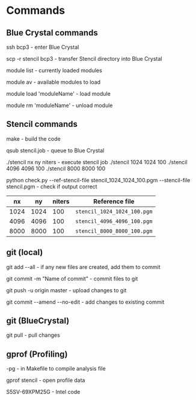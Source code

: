 # Commands

## Blue Crystal commands

ssh bcp3 - enter Blue Crystal

scp -r stencil bcp3 - transfer Stencil directory into Blue Crystal

module list - currently loaded modules

module av - available modules to load

module load 'moduleName' - load module

module rm 'moduleName' - unload module

## Stencil commands

make - build the code

qsub stencil.job - queue to Blue Crystal

./stencil nx ny niters - execute stencil job
./stencil 1024 1024 100
./stencil 4096 4096 100
./stencil 8000 8000 100

python check.py --ref-stencil-file stencil_1024_1024_100.pgm --stencil-file stencil.pgm - check if output correct

| nx   | ny   | niters | Reference file              |
| ---- | ---- | ------ | --------------------------- |
| 1024 | 1024 | 100    | `stencil_1024_1024_100.pgm` |
| 4096 | 4096 | 100    | `stencil_4096_4096_100.pgm` |
| 8000 | 8000 | 100    | `stencil_8000_8000_100.pgm` |

## git (local)

git add --all - if any new files are created, add them to commit

git commit -m "Name of commit" - commit files to git

git push -u origin master - upload changes to git

git commit --amend --no-edit - add changes to existing commit

## git (BlueCrystal)

git pull - pull changes

## gprof (Profiling)

\-pg - in Makefile to compile analysis file

gprof stencil - open profile data

S5SV-69XPM25G - Intel code
